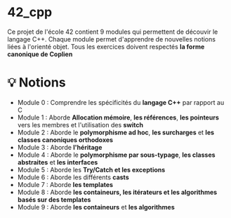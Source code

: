 # 42_cpp
Ce projet de l'école 42 contient 9 modules qui permettent de découvir le langage C++. Chaque module permet d'apprendre de nouvelles notions liées à l'orienté objet.
Tous les exercices doivent respectés **la forme canonique de Coplien**

# 💡 Notions
* Module 0 : Comprendre les spécificités du **langage C++** par rapport au C
* Module 1 : Aborde **Allocation mémoire**, **les références**, **les pointeurs** vers les membres et l'utilisation des **switch**
* Module 2 : Aborde le **polymorphisme ad hoc**, **les surcharges** et **les classes canoniques orthodoxes**
* Module 3 : Aborde **l'héritage**
* Module 4 : Aborde le **polymorphisme par sous-typage**, **les classes abstraites** et **les interfaces**
* Module 5 : Aborde les **Try/Catch et les exceptions**
* Module 6 : Aborde les différents **casts**
* Module 7 : Aborde **les templates**
* Module 8 : Aborde **les containeurs, les itérateurs et les algorithmes basés sur des templates**
* Module 9 : Aborde **les containeurs** et **les algorithmes**
